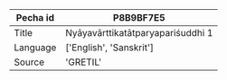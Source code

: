 |Pecha id | P8B9BF7E5
| --- | --- 
|Title | Nyāyavārttikatātparyapariśuddhi 1 
|Language | ['English', 'Sanskrit']
|Source | 'GRETIL'
